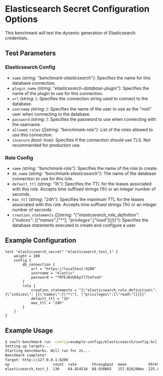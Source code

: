# Elasticsearch Secret Configuration Options

This benchmark will test the dynamic generation of Elasticsearch credentials.


## Test Parameters

### Elasticsearch Config

- `name` _(string: "benchmark-elasticsearch")_: Specifies the name for this database connection.
- `plugin_name` _(string: "elasticsearch-database-plugin")_: Specifies the name of the plugin to use for this connection.
- `url` _(string: <required>)_: Specifies the connection string used to connect to the database.
- `username` _(string: <required>)_: Specifies the name of the user to use as the "root" user when connecting to the database.
- `password` _(string: <required>)_: Specifies the password to use when connecting with the username.
- `allowed_roles` _([]string: "benchmark-role")_: List of the roles allowed to use this connection.
- `insecure` _(bool: true)_: Specifies if the connection should use TLS.  Not recommended for production use.

### Role Config

- `name` _(string: "benchmark-role")_: Specifies the name of the role to create.
- `db_name` _(string: "benchmark-elasticsearch")_: The name of the database connection to use for this role.
- `default_ttl` _(string: "1h")_: Specifies the TTL for the leases associated with this role. Accepts time suffixed strings (1h) or an integer number of seconds.
- `max_ttl` _(string: "24h")_:  Specifies the maximum TTL for the leases associated with this role. Accepts time suffixed strings (1h) or an integer number of seconds.
- `creation_statements` _([]string: "{"elasticsearch_role_definition": {"indices": [{"names":["*"], "privileges":["read"]}]}}")_: Specifies the database statements executed to create and configure a user.

## Example Configuration
```hcl
test "elasticsearch_secret" "elasticsearch_test_1" {
    weight = 100
    config {
        db_connection {
            url = "https://localhost:9200"
            username = "elastic"
            password = "*M7EJ8VUbEp7lTCmfxoS"
        }
        role {
            creation_statements = "{\"elasticsearch_role_definition\": {\"indices\": [{\"names\":[\"*\"], \"privileges\":[\"read\"]}]}}"
            default_ttl = "1h"
            max_ttl = "24h"
        }
    }
}
```

## Example Usage

```bash
$ vault-benchmark run -config=example-configs/elasticsearch/config.hcl
Setting up targets...
Starting benchmarks. Will run for 2s...
Benchmark complete!
Target: http://127.0.0.1:8200
op                    count  rate       throughput  mean          95th%         99th%         successRatio
elasticsearch_test_1  130    64.854516  60.938865   157.826248ms  225.886833ms  244.436149ms  100.00%
```
